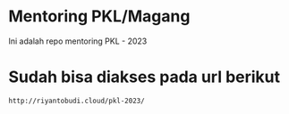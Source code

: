 # Mentoring PKL/Magang
Ini adalah repo mentoring PKL - 2023

# Sudah bisa diakses pada url berikut
```
http://riyantobudi.cloud/pkl-2023/
```
